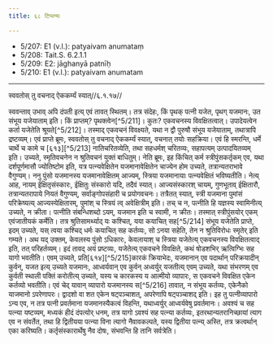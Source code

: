 ```yaml
---
title: ६८ टिप्पन्यः

---
```

- 5/207: E1 (v.l.): patyaivam anumataṃ
- 5/208: Tait.S. 6.2.1.1
- 5/209: E2: jāghanyā patnīḥ
- 5/210: E1 (v.l.): patyaivam anumatam

____________________________________________


स्ववतोस् तु वचनाद् ऐककर्म्यं स्यात्//६.१.१७//

स्ववन्ताव् उभाव् अपि दंपती इत्य् एवं तावत् स्थितम्। तत्र संदेहः, किं पृथक् पत्नी यजेत, पृथग् यजमानः, उत संभूय यजेयाताम् इति। किं प्राप्तम्? पृथक्त्वेन[^5/211]। कुतः? एकवचनस्य विवक्षितत्वात्। उपादेयत्वेन कर्ता यजेतेति श्रूयते[^5/212]। तस्माद् एकवचनं विवक्ष्यते, यथा न द्वौ पुरुषौ संभूय यजेयाताम्, तथात्रापि द्रष्टव्यम्।
एवं प्राप्ते ब्रूमः, स्ववतोस् तु वचनाद् ऐककर्म्यं स्यात्, वचनात् तयोः सहक्रिया। एवं हि स्मरन्ति, धर्मे चार्थे च कामे च [६१३][^5/213] नातिचरितव्येति, तथा सहधर्मश् चरितव्यः, सहापत्यम् उत्पादयितव्यम् इति। उच्यते, स्मृतिवचनेन न श्रुतिवचनं युक्तं बाधितुम्। नेति ब्रूमः, इह किंचित् कर्म स्त्रीपुंसकर्तृकम् एव, यथा दर्शपूर्णमासौ ज्योतिष्टोम इति, यत्र पत्न्यवेक्षितेन यजमानावेक्षितेन चाज्येन होम उच्यते, तत्रान्यतराभावे वैगुण्यम्।
ननु पुंसो यजमानस्य यजमानावेक्षितम् आज्यम्, स्त्रिया यजमानायाः पत्न्यवेक्षितं भविष्यतीति। नेत्य् आह, नायम् ईक्षितृसंस्कारः, ईक्षितुः संस्कारो यदि, तदैवं स्यात्। आज्यसंस्कारश् चायम्, गुणभूताव् ईक्षितारौ, तत्रान्यतरापाये नियतं वैगुण्यम्, सर्वाङ्गोपसंहारी च प्रयोगवचनः। तत्रैतत् स्यात्, स्त्री यजमाना पुमांसं परिक्रेष्यत्य् आज्यस्येक्षितारम्, पुमांश् च स्त्रियं त्व् अवेक्षित्रीम् इति। तच् च न, पत्नीति हि यज्ञस्य स्वामिनीत्य् उच्यते, न क्रीता। पत्नीति संबन्धिशब्दो ऽयम्, यजमान इति च स्वामी, न क्रीतः। तस्मात् स्त्रीपुंसयोर् एकम् एवंजातीयकं कर्मेति।
तत्र श्रुतिसामर्थ्याद् यः कश्चित्, यया कयाचित् सह[^5/214] संभूय यजेतेति प्राप्ते, इदम् उच्यते, यस् त्वया कश्चिद् धर्मः कयाचित् सह कर्तव्यः, सो ऽनया सहेति, तेन न श्रुतिविरोधः स्मृतेर् इति गम्यते। अथ यद् उक्तम्, केवलस्य पुंसो ऽधिकारः, केवलायाश् च स्त्रिया यजेतेत्य् एकवचनस्य विवक्षितत्वाद् इति, तत् परिहर्तव्यम्। इदं तावद् अयं प्रष्टव्यः, यजेतेत्य् एकवचने विवक्षिते, कथं षोडशभिर् ऋत्विग्भिः सह यागो भवतीति। एवम् उच्यते, प्रति[६१४][^5/215]कारकं क्रियाभेदः, यजमानान् एव पदार्थान् परिक्रयादीन् कुर्वन्, यजत इत्य् उच्यते यजमानः, आध्वर्यवान् एव कुर्वन् अध्वर्युर् यजतीत्य् एवम् उच्यते, यथा संभरणम् एव कुर्वती स्थाली पक्तिं करोतीत्य् उच्यते, यस्य च कारकस्य य आत्मीयो व्यापारः, स एकवचने विवक्षित एकेन कर्तव्यो भवतीति। एवं चेद् यावान् व्यापारो यजमानस्य स[^5/216] तावात्, न संभूय कर्तव्यः, एकेनैको याजमानो ऽपरेणापरः। द्वादशो वा शत एकेन षट्पञ्चाशत्, अपरेणापि षट्पञ्चाशद् इति। इह तु पत्नीव्यापारो ऽन्य एव, न तत्र पत्नी प्रवर्तमाना यजमानस्यैकत्वं विहन्ति, यथाध्वर्युर् आध्वर्यवेषु प्रवर्तमानः। अवश्यं च सह पत्न्या यष्टव्यम्, मध्यकं हीदं दंपत्योर् धनम्, तत्र यागो ऽवश्यं सह पत्न्या कर्तव्यः, इतरथान्यतरानिच्छायां त्याग एव न संवर्तेत, तथा हि द्वितीयया पत्न्या विना त्यागो नैवावकल्पते, यस्य द्वितीया पत्न्य् अस्ति, तत्र क्रत्वर्थान् एका करिष्यति। कर्तृसंस्कारार्थेषु नैव दोषः, संभवन्ति हि तानि सर्वत्रेति।
